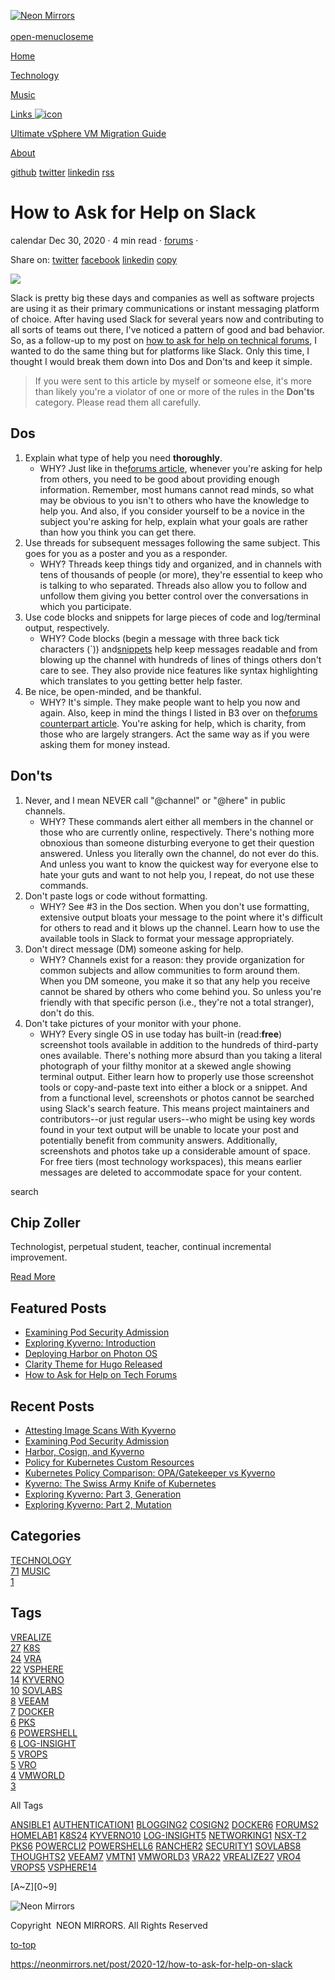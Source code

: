 [![Neon Mirrors](https://neonmirrors.net/logos/logo.png)\
\
open-menucloseme](https://neonmirrors.net/ "Neon Mirrors")

[Home](https://neonmirrors.net/ "Home")

[Technology](https://neonmirrors.net/categories/technology/ "Technology")

[Music](https://neonmirrors.net/categories/music/ "Music")

[Links ![icon](https://neonmirrors.net/icons/caret-icon.svg)](https://neonmirrors.net/links "Links")

[Ultimate vSphere VM Migration Guide](https://chipzoller.gitbook.io/vspheremigration/ "Ultimate vSphere VM Migration Guide")

[About](https://neonmirrors.net/about/ "About")

[github](https://github.com/chipzoller) [twitter](https://twitter.com/chipzoller) [linkedin](https://www.linkedin.com/in/chipzoller) [rss](https://neonmirrors.net/index.xml)

# How to Ask for Help on Slack

calendar
Dec 30, 2020 · 4 min read · [forums](https://neonmirrors.net/tags/forums/ "forums") ·


Share on:
[twitter](https://twitter.com/intent/tweet?text=How%20to%20Ask%20for%20Help%20on%20Slack&url=https%3a%2f%2fneonmirrors.net%2fpost%2f2020-12%2fhow-to-ask-for-help-on-slack%2f&tw_p=tweetbutton "Share on Twitter") [facebook](https://www.facebook.com/sharer.php?u=https%3a%2f%2fneonmirrors.net%2fpost%2f2020-12%2fhow-to-ask-for-help-on-slack%2f&t=How%20to%20Ask%20for%20Help%20on%20Slack "Share on Facebook") [linkedin](http://neonmirrors.net#linkedinshare "Share on LinkedIn") [copy](https://neonmirrors.net/post/2020-12/how-to-ask-for-help-on-slack/ "Copy Link")

![](http://neonmirrors.net/images/2020-12/how-to-ask-for-help-on-slack/thumbnail.png)

Slack is pretty big these days and companies as well as software projects are using it as their primary communications or instant messaging platform of choice. After having used Slack for several years now and contributing to all sorts of teams out there, I've noticed a pattern of good and bad behavior. So, as a follow-up to my post on [how to ask for help on technical forums](http://neonmirrors.net/post/2018-12/how-to-ask-for-help-on-tech-forums/), I wanted to do the same thing but for platforms like Slack. Only this time, I thought I would break them down into Dos and Don'ts and keep it simple.

> If you were sent to this article by myself or someone else, it's more than likely you're a violator of one or more of the rules in the **Don'ts** category. Please read them all carefully.

## Dos

1. Explain what type of help you need **thoroughly**.
   - WHY? Just like in the[forums article](http://neonmirrors.net/post/2018-12/how-to-ask-for-help-on-tech-forums/), whenever you're asking for help from others, you need to be good about providing enough information. Remember, most humans cannot read minds, so what may be obvious to you isn't to others who have the knowledge to help you. And also, if you consider yourself to be a novice in the subject you're asking for help, explain what your goals are rather than how you think you can get there.
2. Use threads for subsequent messages following the same subject. This goes for you as a poster and you as a responder.
   - WHY? Threads keep things tidy and organized, and in channels with tens of thousands of people (or more), they're essential to keep who is talking to who separated. Threads also allow you to follow and unfollow them giving you better control over the conversations in which you participate.
3. Use code blocks and snippets for large pieces of code and log/terminal output, respectively.
   - WHY? Code blocks (begin a message with three back tick characters (\`)) and[snippets](https://slack.com/slack-tips/share-code-snippets) help keep messages readable and from blowing up the channel with hundreds of lines of things others don't care to see. They also provide nice features like syntax highlighting which translates to you getting better help faster.
4. Be nice, be open-minded, and be thankful.
   - WHY? It's simple. They make people want to help you now and again. Also, keep in mind the things I listed in B3 over on the[forums counterpart article](http://neonmirrors.net/post/2018-12/how-to-ask-for-help-on-tech-forums/). You're asking for help, which is charity, from those who are largely strangers. Act the same way as if you were asking them for money instead.

## Don'ts

1. Never, and I mean NEVER call "@channel" or "@here" in public channels.
   - WHY? These commands alert either all members in the channel or those who are currently online, respectively. There's nothing more obnoxious than someone disturbing everyone to get their question answered. Unless you literally own the channel, do not ever do this. And unless you want to know the quickest way for everyone else to hate your guts and want to not help you, I repeat, do not use these commands.
2. Don't paste logs or code without formatting.
   - WHY? See #3 in the Dos section. When you don't use formatting, extensive output bloats your message to the point where it's difficult for others to read and it blows up the channel. Learn how to use the available tools in Slack to format your message appropriately.
3. Don't direct message (DM) someone asking for help.
   - WHY? Channels exist for a reason: they provide organization for common subjects and allow communities to form around them. When you DM someone, you make it so that any help you receive cannot be shared by others who come behind you. So unless you're friendly with that specific person (i.e., they're not a total stranger), don't do this.
4. Don't take pictures of your monitor with your phone.
   - WHY? Every single OS in use today has built-in (read:**free**) screenshot tools available in addition to the hundreds of third-party ones available. There's nothing more absurd than you taking a literal photograph of your filthy monitor at a skewed angle showing terminal output. Either learn how to properly use those screenshot tools or copy-and-paste text into either a block or a snippet. And from a functional level, screenshots or photos cannot be searched using Slack's search feature. This means project maintainers and contributors--or just regular users--who might be using key words found in your text output will be unable to locate your post and potentially benefit from community answers. Additionally, screenshots and photos take up a considerable amount of space. For free tiers (most technology workspaces), this means earlier messages are deleted to accommodate space for your content.

search

## Chip Zoller

Technologist, perpetual student, teacher, continual incremental improvement.


[Read More](https://neonmirrors.net/about/ "Read More")

## Featured Posts

- [Examining Pod Security Admission](https://neonmirrors.net/post/2022-06/examining-pod-security/ "Examining Pod Security Admission")
- [Exploring Kyverno: Introduction](https://neonmirrors.net/post/2020-11/exploring-kyverno-intro/ "Exploring Kyverno: Introduction")
- [Deploying Harbor on Photon OS](https://neonmirrors.net/post/2020-10/deploying-harbor-on-photon-os/ "Deploying Harbor on Photon OS")
- [Clarity Theme for Hugo Released](https://neonmirrors.net/post/2020-07/clarity-theme-for-hugo-released/ "Clarity Theme for Hugo Released")
- [How to Ask for Help on Tech Forums](https://neonmirrors.net/post/2018-12/how-to-ask-for-help-on-tech-forums/ "How to Ask for Help on Tech Forums")

## Recent Posts

- [Attesting Image Scans With Kyverno](https://neonmirrors.net/post/2022-07/attesting-image-scans-kyverno/ "Attesting Image Scans With Kyverno")
- [Examining Pod Security Admission](https://neonmirrors.net/post/2022-06/examining-pod-security/ "Examining Pod Security Admission")
- [Harbor, Cosign, and Kyverno](https://neonmirrors.net/post/2022-05/harbor-cosign-and-kyverno/ "Harbor, Cosign, and Kyverno")
- [Policy for Kubernetes Custom Resources](https://neonmirrors.net/post/2021-06/policy-k8s-customresources/ "Policy for Kubernetes Custom Resources")
- [Kubernetes Policy Comparison: OPA/Gatekeeper vs Kyverno](https://neonmirrors.net/post/2021-02/kubernetes-policy-comparison-opa-gatekeeper-vs-kyverno/ "Kubernetes Policy Comparison: OPA/Gatekeeper vs Kyverno")
- [Kyverno: The Swiss Army Knife of Kubernetes](https://neonmirrors.net/post/2021-01/kyverno-the-swiss-army-knife-of-kubernetes/ "Kyverno: The Swiss Army Knife of Kubernetes")
- [Exploring Kyverno: Part 3, Generation](https://neonmirrors.net/post/2020-12/exploring-kyverno-part3/ "Exploring Kyverno: Part 3, Generation")
- [Exploring Kyverno: Part 2, Mutation](https://neonmirrors.net/post/2020-12/exploring-kyverno-part2/ "Exploring Kyverno: Part 2, Mutation")

## Categories

[TECHNOLOGY\
71](https://neonmirrors.net/categories/technology/ "technology") [MUSIC\
1](https://neonmirrors.net/categories/music/ "music")

## Tags

[VREALIZE\
27](https://neonmirrors.net/tags/vrealize/ "vrealize") [K8S\
24](https://neonmirrors.net/tags/k8s/ "k8s") [VRA\
22](https://neonmirrors.net/tags/vra/ "vra") [VSPHERE\
14](https://neonmirrors.net/tags/vsphere/ "vsphere") [KYVERNO\
10](https://neonmirrors.net/tags/kyverno/ "kyverno") [SOVLABS\
8](https://neonmirrors.net/tags/sovlabs/ "sovlabs") [VEEAM\
7](https://neonmirrors.net/tags/veeam/ "veeam") [DOCKER\
6](https://neonmirrors.net/tags/docker/ "docker") [PKS\
6](https://neonmirrors.net/tags/pks/ "pks") [POWERSHELL\
6](https://neonmirrors.net/tags/powershell/ "powershell") [LOG-INSIGHT\
5](https://neonmirrors.net/tags/log-insight/ "log-insight") [VROPS\
5](https://neonmirrors.net/tags/vrops/ "vrops") [VRO\
4](https://neonmirrors.net/tags/vro/ "vro") [VMWORLD\
3](https://neonmirrors.net/tags/vmworld/ "vmworld")

All Tags

[ANSIBLE1](https://neonmirrors.net/tags/ansible/ "ansible") [AUTHENTICATION1](https://neonmirrors.net/tags/authentication/ "authentication") [BLOGGING2](https://neonmirrors.net/tags/blogging/ "blogging") [COSIGN2](https://neonmirrors.net/tags/cosign/ "cosign") [DOCKER6](https://neonmirrors.net/tags/docker/ "docker") [FORUMS2](https://neonmirrors.net/tags/forums/ "forums") [HOMELAB1](https://neonmirrors.net/tags/homelab/ "homelab") [K8S24](https://neonmirrors.net/tags/k8s/ "k8s") [KYVERNO10](https://neonmirrors.net/tags/kyverno/ "kyverno") [LOG-INSIGHT5](https://neonmirrors.net/tags/log-insight/ "log-insight") [NETWORKING1](https://neonmirrors.net/tags/networking/ "networking") [NSX-T2](https://neonmirrors.net/tags/nsx-t/ "nsx-t") [PKS6](https://neonmirrors.net/tags/pks/ "pks") [POWERCLI2](https://neonmirrors.net/tags/powercli/ "powercli") [POWERSHELL6](https://neonmirrors.net/tags/powershell/ "powershell") [RANCHER2](https://neonmirrors.net/tags/rancher/ "rancher") [SECURITY1](https://neonmirrors.net/tags/security/ "security") [SOVLABS8](https://neonmirrors.net/tags/sovlabs/ "sovlabs") [THOUGHTS2](https://neonmirrors.net/tags/thoughts/ "thoughts") [VEEAM7](https://neonmirrors.net/tags/veeam/ "veeam") [VMTN1](https://neonmirrors.net/tags/vmtn/ "vmtn") [VMWORLD3](https://neonmirrors.net/tags/vmworld/ "vmworld") [VRA22](https://neonmirrors.net/tags/vra/ "vra") [VREALIZE27](https://neonmirrors.net/tags/vrealize/ "vrealize") [VRO4](https://neonmirrors.net/tags/vro/ "vro") [VROPS5](https://neonmirrors.net/tags/vrops/ "vrops") [VSPHERE14](https://neonmirrors.net/tags/vsphere/ "vsphere")

[A~Z][0~9]

![Neon Mirrors](https://neonmirrors.net/icons/apple-touch-icon.png)

Copyright  NEON MIRRORS. All Rights Reserved

[to-top](http://neonmirrors.net#documentTop)



https://neonmirrors.net/post/2020-12/how-to-ask-for-help-on-slack
